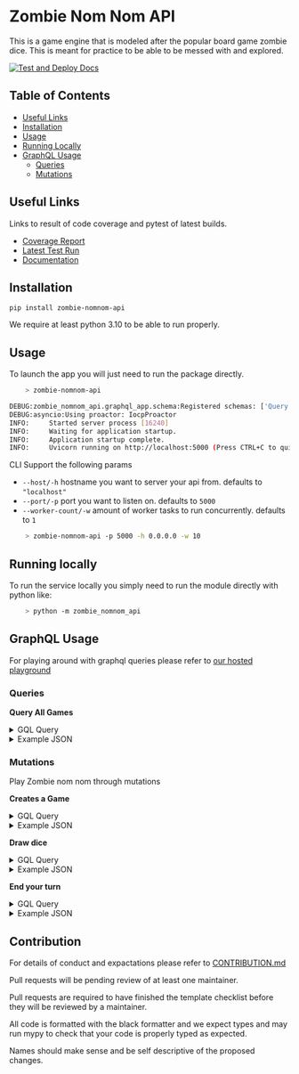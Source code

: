 Zombie Nom Nom API
===

This is a game engine that is modeled after the popular board game zombie dice. This is meant for practice to be able to be messed with and explored.

[![Test and Deploy Docs](https://github.com/Carrera-Dev-Consulting/zombie-nomnom-api/actions/workflows/deploy-docs.yaml/badge.svg)](https://github.com/Carrera-Dev-Consulting/zombie-nomnom-api/actions/workflows/deploy-docs.yaml)

Table of Contents
---

- [Useful Links](#useful-links)
- [Installation](#installation)
- [Usage](#usage)
- [Running Locally](#running-locally)
- [GraphQL Usage](#graphql-usage)
    - [Queries](#queries)
    - [Mutations](#mutations)

Useful Links
---

Links to result of code coverage and pytest of latest builds.

* [Coverage Report](https://consulting.gxldcptrick.dev/zombie-nomnom-api/coverage/)
* [Latest Test Run](https://consulting.gxldcptrick.dev/zombie-nomnom-api/coverage/report.html)
* [Documentation](https://consulting.gxldcptrick.dev/zombie-nomnom-api/)

Installation
---

`pip install zombie-nomnom-api`


We require at least python 3.10 to be able to run properly.


Usage
---

To launch the app you will just need to run the package directly.

```bash
    > zombie-nomnom-api

DEBUG:zombie_nomnom_api.graphql_app.schema:Registered schemas: ['Query', 'Mutation', 'Game', 'Round', 'Player', 'DieBag', 'Die', 'Move', 'DieColor', 'DieFace'] 
DEBUG:asyncio:Using proactor: IocpProactor
INFO:     Started server process [16240]
INFO:     Waiting for application startup.
INFO:     Application startup complete.
INFO:     Uvicorn running on http://localhost:5000 (Press CTRL+C to quit)
```

CLI Support the following params

- `--host/-h` hostname you want to server your api from. defaults to `"localhost"`
- `--port/-p` port you want to listen on. defaults to `5000`
- `--worker-count/-w` amount of worker tasks to run concurrently. defaults to `1`

```bash
    > zombie-nomnom-api -p 5000 -h 0.0.0.0 -w 10
```

Running locally
---

To run the service locally you simply need to run the module directly with python like:

```bash
    > python -m zombie_nomnom_api
```

GraphQL Usage
---

For playing around with graphql queries please refer to [our hosted playground](https://zombie-nomnom-api-dev.gxldcptrick.dev)

### Queries

**Query All Games**

<details>
    <summary>GQL Query</summary>

```graphql
    query GetAllGames {
        games {
            id
            moves {
                name
                player {
                    id
                    name
                }
            }
            players {
                id
                name
                score
                hand {
                    color
                    currentFace
                }
            }
            round {
                player {
                    id
                }
                bag {
                    dice {
                        color
                        currentFace
                        sides
                    }
                    drawnDice {
                        color
                        currentFace
                    }
                }
                points
                ended
            }
            gameOver
            winner {
                id
                name
            }
        }
    }
```

</details>

<details>
    <summary>Example JSON</summary>

```json
{
  "data": {
    "games": [
      {
        "id": "b7ca3741-a850-4c11-83d5-15901b1b371b",
        "moves": [
          {
            "name": "Score",
            "player": {
              "id": "61da55d0-0fee-48da-a613-0cb767d8eab2",
              "name": "player"
            }
          }
        ],
        "players": [
          {
            "id": "61da55d0-0fee-48da-a613-0cb767d8eab2",
            "name": "player",
            "score": 0,
            "hand": []
          }
        ],
        "round": {
          "player": {
            "id": "61da55d0-0fee-48da-a613-0cb767d8eab2"
          },
          "bag": {
            "dice": [
              {
                "color": "GREEN",
                "currentFace": null,
                "sides": [
                  "BRAIN",
                  "BRAIN",
                  "BRAIN",
                  "FOOT",
                  "FOOT",
                  "SHOTGUN"
                ]
              },
              {
                "color": "GREEN",
                "currentFace": null,
                "sides": [
                  "BRAIN",
                  "BRAIN",
                  "BRAIN",
                  "FOOT",
                  "FOOT",
                  "SHOTGUN"
                ]
              },
              {
                "color": "GREEN",
                "currentFace": null,
                "sides": [
                  "BRAIN",
                  "BRAIN",
                  "BRAIN",
                  "FOOT",
                  "FOOT",
                  "SHOTGUN"
                ]
              },
              {
                "color": "GREEN",
                "currentFace": null,
                "sides": [
                  "BRAIN",
                  "BRAIN",
                  "BRAIN",
                  "FOOT",
                  "FOOT",
                  "SHOTGUN"
                ]
              },
              {
                "color": "GREEN",
                "currentFace": null,
                "sides": [
                  "BRAIN",
                  "BRAIN",
                  "BRAIN",
                  "FOOT",
                  "FOOT",
                  "SHOTGUN"
                ]
              },
              {
                "color": "GREEN",
                "currentFace": null,
                "sides": [
                  "BRAIN",
                  "BRAIN",
                  "BRAIN",
                  "FOOT",
                  "FOOT",
                  "SHOTGUN"
                ]
              },
              {
                "color": "YELLOW",
                "currentFace": null,
                "sides": [
                  "BRAIN",
                  "BRAIN",
                  "FOOT",
                  "FOOT",
                  "SHOTGUN",
                  "SHOTGUN"
                ]
              },
              {
                "color": "YELLOW",
                "currentFace": null,
                "sides": [
                  "BRAIN",
                  "BRAIN",
                  "FOOT",
                  "FOOT",
                  "SHOTGUN",
                  "SHOTGUN"
                ]
              },
              {
                "color": "YELLOW",
                "currentFace": null,
                "sides": [
                  "BRAIN",
                  "BRAIN",
                  "FOOT",
                  "FOOT",
                  "SHOTGUN",
                  "SHOTGUN"
                ]
              },
              {
                "color": "YELLOW",
                "currentFace": null,
                "sides": [
                  "BRAIN",
                  "BRAIN",
                  "FOOT",
                  "FOOT",
                  "SHOTGUN",
                  "SHOTGUN"
                ]
              },
              {
                "color": "RED",
                "currentFace": null,
                "sides": [
                  "BRAIN",
                  "FOOT",
                  "FOOT",
                  "SHOTGUN",
                  "SHOTGUN",
                  "SHOTGUN"
                ]
              },
              {
                "color": "RED",
                "currentFace": null,
                "sides": [
                  "BRAIN",
                  "FOOT",
                  "FOOT",
                  "SHOTGUN",
                  "SHOTGUN",
                  "SHOTGUN"
                ]
              },
              {
                "color": "RED",
                "currentFace": null,
                "sides": [
                  "BRAIN",
                  "FOOT",
                  "FOOT",
                  "SHOTGUN",
                  "SHOTGUN",
                  "SHOTGUN"
                ]
              }
            ],
            "drawnDice": []
          },
          "points": 0,
          "ended": false
        },
        "gameOver": false,
        "winner": null
      }
    ]
  }
}
```

</details>

### Mutations

Play Zombie nom nom through mutations

**Creates a Game**

<details>
    <summary>GQL Query</summary>

```graphql
    mutation MakeAGame($players: [String!]!){
        createGame(players: $players) {
            errors
            game {
                id
                moves {
                    name
                    player {
                        id
                        name
                    }
                }
                players {
                    id
                    name
                }
            }
        }
    }
```

</details>

<details>
    <summary>Example JSON</summary>

```json
{
  "data": {
    "createGame": {
      "errors": [],
      "game": {
        "id": "88041563-5774-4d4a-bcee-5bde15fd2b38",
        "moves": [],
        "players": [
          {
            "id": "069d9123-4dea-4d33-8bbf-8fe3cff6fd32",
            "name": "player"
          }
        ]
      }
    }
  }
}
```

</details>


**Draw dice**

<details>
<summary>GQL Query</summary>
```graphql
    mutation DrawDice($gameId: ID!) {
        drawDice(gameId: $gameId) {
            errors
            round {
                player {
                    hand {
                        currentFace
                    }
                }
            }
        }
    }
```
</details>

<details>
<summary>Example JSON</summary>

```json
{
  "data": {
    "drawDice": {
      "errors": [],
      "round": {
        "player": {
          "hand": [
            {
              "currentFace": "BRAIN"
            },
            {
              "currentFace": "BRAIN"
            },
            {
              "currentFace": "FOOT"
            }
          ]
        }
      }
    }
  }
}
```

</details>


**End your turn**
<details>
<summary>GQL Query</summary>
```graphql
    mutation EndRound($gameId: ID!){
        endRound(gameId: $gameId){
            errors
            round{
                player{
                    score
                }
                ended
            }
        }
    }
```
</details>

<details>
<summary>Example JSON</summary>

```json
{
  "data": {
    "endRound": {
      "errors": [],
      "round": {
        "player": {
          "score": 0
        },
        "ended": true
      }
    }
  }
}
```

</details>

Contribution
---

For details of conduct and expactations please refer to [CONTRIBUTION.md](https://github.com/Carrera-Dev-Consulting/zombie-nomnom-api/blob/main/CONTRIBUTING.md)

Pull requests will be pending review of at least one maintainer.

Pull requests are required to have finished the template checklist before they will be reviewed by a maintainer. 

All code is formatted with the black formatter and we expect types and may run mypy to check that your code is properly typed as expected.

Names should make sense and be self descriptive of the proposed changes.
